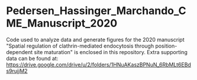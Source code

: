 # Pedersen_Hassinger_Marchando_CME_Manuscript_2020

Code used to analyze data and generate figures for the 2020 manuscript "Spatial regulation of clathrin-mediated endocytosis through position-dependent site maturation" is enclosed in this repository. Extra supporting data can be found at: https://drive.google.com/drive/u/2/folders/1HNuAKaszBPNuN_6RbMLt6EBds9rujjM2
